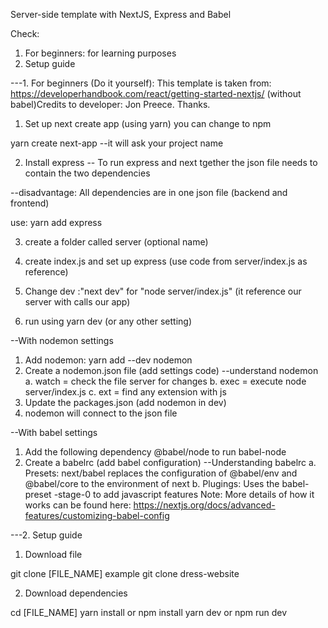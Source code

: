 Server-side template with NextJS, Express and Babel

Check:
1. For beginners: for learning purposes
2. Setup guide

---1. For beginners (Do it yourself): 
This template is taken from: https://developerhandbook.com/react/getting-started-nextjs/ (without babel)Credits to developer: Jon Preece. Thanks. 

1. Set up next create app (using yarn) you can change to npm 

yarn create next-app 
--it will ask your project name

2. Install express 
-- To run express and next tgether the json file needs to contain the two dependencies

--disadvantage: All dependencies are in one json file (backend and frontend)

use: yarn add express 

3. create a folder called server (optional name)

4. create index.js and set up express (use code from server/index.js as reference)

5. Change dev :"next dev" for "node server/index.js" (it reference our server with calls our app)

6. run using yarn dev (or any other setting)

--With nodemon settings 

1. Add nodemon: yarn add --dev nodemon
2. Create a nodemon.json file (add settings code)
--understand nodemon 
    a. watch = check the file server for changes 
    b. exec = execute node server/index.js
    c. ext = find any extension with js
3. Update the packages.json (add nodemon in dev)
4. nodemon will connect to the json file 

--With babel settings  
1. Add the following dependency 
@babel/node to run babel-node 
2. Create a babelrc (add babel configuration)
--Understanding babelrc
    a. Presets: next/babel replaces the 
    configuration of @babel/env and @babel/core to the environment of next 
    b. Plugings: Uses the babel-preset -stage-0 to add javascript features
Note: More details of how it works can be found here: https://nextjs.org/docs/advanced-features/customizing-babel-config

---2. Setup guide 

1. Download file

git clone [FILE_NAME]
example
git clone dress-website

2. Download dependencies 

cd [FILE_NAME]
yarn install or npm install 
yarn dev or npm run dev

